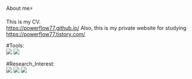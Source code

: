 About me⚡

This is my CV.  
https://powerflow77.github.io/
Also, this is my private website for studying   
https://powerflow77.tistory.com/


#Tools:   
![](https://img.shields.io/badge/-python-purple)
![](https://img.shields.io/badge/-matlab-blue)

#Research_Interest:  
![](https://img.shields.io/badge/-power_system-yellow)
![](https://img.shields.io/badge/-DNN-red)
![](https://img.shields.io/badge/-Reinforcement_Learning-green)





<!--
**powerflow77/powerflow77** is a ✨ _special_ ✨ repository because its `README.md` (this file) appears on your GitHub profile.

Here are some ideas to get you started:

- 🔭 I’m currently working on ...
- 🌱 I’m currently learning ...
- 👯 I’m looking to collaborate on ...
- 🤔 I’m looking for help with ...
- 💬 Ask me about ...
- 📫 How to reach me: ...
- 😄 Pronouns: ...
- ⚡ Fun fact: ...
-->
